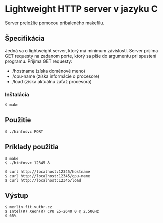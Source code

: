 # Lightweight HTTP server v jazyku C

Server preložíte pomocou pribaleného makefilu.

## Špecifikácia

Jedná sa o lightweight server, ktorý má minimum závislostí.
Server prijíma GET requesty na zadanom porte, ktorý sa píše do argumentu pri spustení programu.
Prijíma GET requesty: 
* /hostname (získa doménové meno)
* /cpu-name (získa informácie o procesore)
* /load     (získa aktuálnu záťaž procesora)

### Inštalácia

```
$ make
```

## Použitie

```
$ ./hinfosvc PORT
```

## Príklady použitia

```
$ make
$ ./hinfosvc 12345 &
```
```
$ curl http://localhost:12345/hostname
$ curl http://localhost:12345/cpu-name
$ curl http://localhost:12345/load
```
## Výstup
```
$ merlin.fit.vutbr.cz
$ Intel(R) Xeon(R) CPU E5-2640 0 @ 2.50GHz
$ 65%
```
